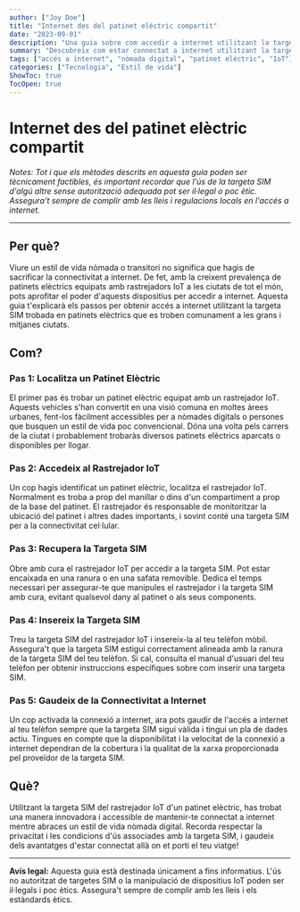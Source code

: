 ```yaml
---
author: ["Joy Doe"]
title: "Internet des del patinet elèctric compartit"
date: "2023-09-01"
description: "Una guia sobre com accedir a internet utilitzant la targeta SIM de l' rastrejador IoT d'un patinet elèctric."
summary: "Descobreix com estar connectat a internet utilitzant la targeta SIM trobada en patinets elèctrics, ideal per a nòmades digitals i estils de vida poc convencionals."
tags: ["accés a internet", "nòmada digital", "patinet elèctric", "IoT"]
categories: ["Tecnologia", "Estil de vida"]
ShowToc: true
TocOpen: true
---
```


# Internet des del patinet elèctric compartit

*Notes: Tot i que els mètodes descrits en aquesta guia poden ser tècnicament factibles, és important recordar que l'ús de la targeta SIM d'algú altre sense autorització adequada pot ser il·legal o poc ètic. Assegura't sempre de complir amb les lleis i regulacions locals en l'accés a internet.*

---

## Per què?

Viure un estil de vida nòmada o transitori no significa que hagis de sacrificar la connectivitat a internet. De fet, amb la creixent prevalença de patinets elèctrics equipats amb rastrejadors IoT a les ciutats de tot el món, pots aprofitar el poder d'aquests dispositius per accedir a internet. Aquesta guia t'explicarà els passos per obtenir accés a internet utilitzant la targeta SIM trobada en patinets elèctrics que es troben comunament a les grans i mitjanes ciutats.

## Com?

### Pas 1: Localitza un Patinet Elèctric

El primer pas és trobar un patinet elèctric equipat amb un rastrejador IoT. Aquests vehicles s'han convertit en una visió comuna en moltes àrees urbanes, fent-los fàcilment accessibles per a nòmades digitals o persones que busquen un estil de vida poc convencional. Dóna una volta pels carrers de la ciutat i probablement trobaràs diversos patinets elèctrics aparcats o disponibles per llogar.

### Pas 2: Accedeix al Rastrejador IoT

Un cop hagis identificat un patinet elèctric, localitza el rastrejador IoT. Normalment es troba a prop del manillar o dins d'un compartiment a prop de la base del patinet. El rastrejador és responsable de monitoritzar la ubicació del patinet i altres dades importants, i sovint conté una targeta SIM per a la connectivitat cel·lular.

### Pas 3: Recupera la Targeta SIM

Obre amb cura el rastrejador IoT per accedir a la targeta SIM. Pot estar encaixada en una ranura o en una safata removible. Dedica el temps necessari per assegurar-te que manipules el rastrejador i la targeta SIM amb cura, evitant qualsevol dany al patinet o als seus components.

### Pas 4: Insereix la Targeta SIM

Treu la targeta SIM del rastrejador IoT i insereix-la al teu telèfon mòbil. Assegura't que la targeta SIM estigui correctament alineada amb la ranura de la targeta SIM del teu telèfon. Si cal, consulta el manual d'usuari del teu telèfon per obtenir instruccions específiques sobre com inserir una targeta SIM.

### Pas 5: Gaudeix de la Connectivitat a Internet

Un cop activada la connexió a internet, ara pots gaudir de l'accés a internet al teu telèfon sempre que la targeta SIM sigui vàlida i tingui un pla de dades actiu. Tingues en compte que la disponibilitat i la velocitat de la connexió a internet dependran de la cobertura i la qualitat de la xarxa proporcionada pel proveïdor de la targeta SIM.

## Què?

Utilitzant la targeta SIM del rastrejador IoT d'un patinet elèctric, has trobat una manera innovadora i accessible de mantenir-te connectat a internet mentre abraces un estil de vida nòmada digital. Recorda respectar la privacitat i les condicions d'ús associades amb la targeta SIM, i gaudeix dels avantatges d'estar connectat allà on et porti el teu viatge!

---

**Avís legal:** Aquesta guia està destinada únicament a fins informatius. L'ús no autoritzat de targetes SIM o la manipulació de dispositius IoT poden ser il·legals i poc ètics. Assegura't sempre de complir amb les lleis i els estàndards ètics.